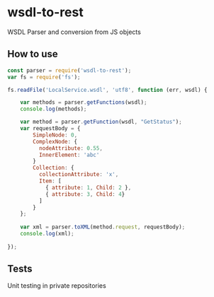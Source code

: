 # wsdl-to-rest

WSDL Parser and conversion from JS objects

## How to use

```javascript
const parser = require('wsdl-to-rest');
var fs = require('fs');

fs.readFile('LocalService.wsdl', 'utf8', function (err, wsdl) {

    var methods = parser.getFunctions(wsdl);
    console.log(methods);

    var method = parser.getFunction(wsdl, "GetStatus");
    var requestBody = {
        SimpleNode: 0,
        ComplexNode: {
          nodeAttribute: 0.55,
          InnerElement: 'abc'
        }
        Collection: {
          collectionAttribute: 'x',
          Item: [
            { attribute: 1, Child: 2 },
            { attribute: 3, Child: 4}
          ]
        }
    };
    
    var xml = parser.toXML(method.request, requestBody);
    console.log(xml);
    
});
```

## Tests

Unit testing in private repositories

